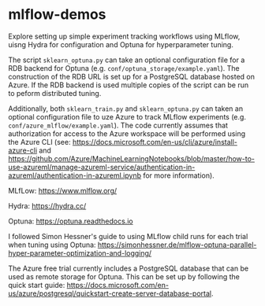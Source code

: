 # mlflow-demos

Explore setting up simple experiment tracking workflows using MLflow, uisng Hydra for configuration and Optuna for hyperparameter tuning.

The script `sklearn_optuna.py` can take an optional configuration file for a RDB backend for Optuna (e.g. `conf/optuna_storage/example.yaml`). The construction of the RDB URL is set up for a PostgreSQL database hosted on Azure. If the RDB backend is used multiple copies of the script can be run to peform distributed tuning.

Additionally, both `sklearn_train.py` and `sklearn_optuna.py` can taken an optional configuration file to uze Azure to track MLflow experiments (e.g. `conf/azure_mlflow/example.yaml`). The code currently assumes that authorization for access to the Azure workspace will be performed using the Azure CLI (see: https://docs.microsoft.com/en-us/cli/azure/install-azure-cli and https://github.com/Azure/MachineLearningNotebooks/blob/master/how-to-use-azureml/manage-azureml-service/authentication-in-azureml/authentication-in-azureml.ipynb for more information).

MLfLow: https://www.mlflow.org/

Hydra: https://hydra.cc/

Optuna: https://optuna.readthedocs.io

I followed Simon Hessner's guide to using MLflow child runs for each trial when tuning using Optuna: https://simonhessner.de/mlflow-optuna-parallel-hyper-parameter-optimization-and-logging/

The Azure free trial currently includes a PostgreSQL database that can be used as remote storage for Optuna. This can be set up by following the quick start guide: https://docs.microsoft.com/en-us/azure/postgresql/quickstart-create-server-database-portal.
